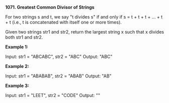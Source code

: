 **1071. Greatest Common Divisor of Strings**

For two strings s and t, we say "t divides s" if and only if s = t + t + t + ... + t + t (i.e., t is concatenated with itself one or more times).

Given two strings str1 and str2, return the largest string x such that x divides both str1 and str2.

 

**Example 1:**

Input: str1 = "ABCABC", str2 = "ABC"
Output: "ABC"

**Example 2:**

Input: str1 = "ABABAB", str2 = "ABAB"
Output: "AB"

**Example 3:**

Input: str1 = "LEET", str2 = "CODE"
Output: ""
